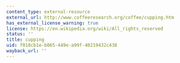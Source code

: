 ```yaml
---
content_type: external-resource
external_url: http://www.coffeeresearch.org/coffee/cupping.htm
has_external_license_warning: true
license: https://en.wikipedia.org/wiki/All_rights_reserved
status: ''
title: cupping
uid: f018cb1e-b065-449e-a99f-40219432c438
wayback_url: ''
---
```

